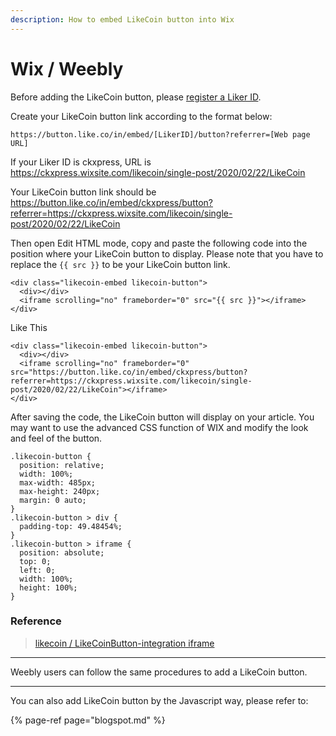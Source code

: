 ```yaml
---
description: How to embed LikeCoin button into Wix
---
```


# Wix / Weebly

Before adding the LikeCoin button, please [register a Liker ID](../../liker-id/).

Create your LikeCoin button link according to the format below:

```text
https://button.like.co/in/embed/[LikerID]/button?referrer=[Web page URL]
```

If your Liker ID is ckxpress, URL is https://ckxpress.wixsite.com/likecoin/single-post/2020/02/22/LikeCoin

Your LikeCoin button link should be https://button.like.co/in/embed/ckxpress/button?referrer=https://ckxpress.wixsite.com/likecoin/single-post/2020/02/22/LikeCoin

Then open Edit HTML mode, copy and paste the following code into the position where your LikeCoin button to display. Please note that you have to replace the `{{ src }}` to be your LikeCoin button link.

```text
<div class="likecoin-embed likecoin-button">
  <div></div>
  <iframe scrolling="no" frameborder="0" src="{{ src }}"></iframe>
</div>
```

Like This

```text
<div class="likecoin-embed likecoin-button">
  <div></div>
  <iframe scrolling="no" frameborder="0" src="https://button.like.co/in/embed/ckxpress/button?referrer=https://ckxpress.wixsite.com/likecoin/single-post/2020/02/22/LikeCoin"></iframe>
</div>
```

After saving the code, the LikeCoin button will display on your article. You may want to use the advanced CSS function of WIX and modify the look and feel of the button.

```text
.likecoin-button {
  position: relative;
  width: 100%;
  max-width: 485px;
  max-height: 240px;
  margin: 0 auto;
}
.likecoin-button > div {
  padding-top: 49.48454%;
}
.likecoin-button > iframe {
  position: absolute;
  top: 0;
  left: 0;
  width: 100%;
  height: 100%;
}
```

### Reference

> [likecoin / LikeCoinButton-integration iframe](https://github.com/likecoin/LikeCoinButton-integration/tree/master/web#2iframe)

-------------------------

Weebly users can follow the same procedures to add a LikeCoin button.

-------------------------

You can also add LikeCoin button by the Javascript way, please refer to:

{% page-ref page="blogspot.md" %}

